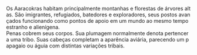Os Aaracokras habitam principalmente montanhas e florestas de árvores altas. São imigrantes, refugiados, batedores e exploradores, seus postos avançados funcionando como pontos de apoio em um mundo ao mesmo tempo estranho e alienígena. Penas cobrem seus corpos. Sua plumagem normalmente denota pertencer a uma tribo. Suas cabeças completam a aparência aviária, parecendo um papagaio ou águia com distintas variações tribais.
